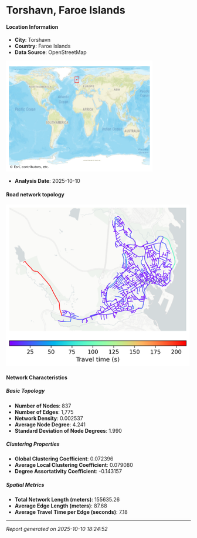 # Torshavn, Faroe Islands

#### Location Information

- **City**: Torshavn
- **Country**: Faroe Islands
- **Data Source**: OpenStreetMap
<img src="Torshavn_location.png" alt="Torshavn Location Map" width="400" />

- **Analysis Date**: 2025-10-10

#### Road network topology

<img src="Torshavn_network_map.png" alt="Torshavn Road Network Map" width="500"/>

#### Network Characteristics

##### Basic Topology

- **Number of Nodes**: 837
- **Number of Edges**: 1,775
- **Network Density**: 0.002537
- **Average Node Degree**: 4.241
- **Standard Deviation of Node Degrees**: 1.990

##### Clustering Properties

- **Global Clustering Coefficient**: 0.072396
- **Average Local Clustering Coefficient**: 0.079080
- **Degree Assortativity Coefficient**: -0.143157

##### Spatial Metrics

- **Total Network Length (meters)**: 155635.26
- **Average Edge Length (meters)**: 87.68
- **Average Travel Time per Edge (seconds)**: 7.18

---
*Report generated on 2025-10-10 18:24:52*
